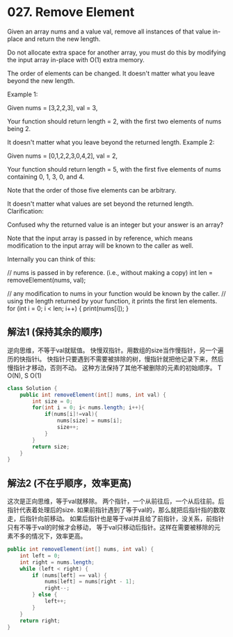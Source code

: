 # 027. Remove Element
Given an array nums and a value val, remove all instances of that value in-place and return the new length.

Do not allocate extra space for another array, you must do this by modifying the input array in-place with O(1) extra memory.

The order of elements can be changed. It doesn't matter what you leave beyond the new length.

Example 1:

Given nums = [3,2,2,3], val = 3,

Your function should return length = 2, with the first two elements of nums being 2.

It doesn't matter what you leave beyond the returned length.
Example 2:

Given nums = [0,1,2,2,3,0,4,2], val = 2,

Your function should return length = 5, with the first five elements of nums containing 0, 1, 3, 0, and 4.

Note that the order of those five elements can be arbitrary.

It doesn't matter what values are set beyond the returned length.
Clarification:

Confused why the returned value is an integer but your answer is an array?

Note that the input array is passed in by reference, which means modification to the input array will be known to the caller as well.

Internally you can think of this:

// nums is passed in by reference. (i.e., without making a copy)
int len = removeElement(nums, val);

// any modification to nums in your function would be known by the caller.
// using the length returned by your function, it prints the first len elements.
for (int i = 0; i < len; i++) {
    print(nums[i]);
}


## 解法1 (保持其余的顺序)
逆向思维，不等于val就赋值。
快慢双指针。用数组的size当作慢指针，另一个遍历的快指针i。
快指针只要遇到不需要被排除的树，慢指针就把他记录下来，然后慢指针才移动，否则不动。
这种方法保持了其他不被删除的元素的初始顺序。
T O(N), S O(1)
```Java
class Solution {
    public int removeElement(int[] nums, int val) {
        int size = 0;
        for(int i = 0; i< nums.length; i++){
            if(nums[i]!=val){
                nums[size] = nums[i];
                size++;
            }
        }
        return size;
    }
}
```
## 解法2 (不在乎顺序，效率更高)
这次是正向思维，等于val就移除。
两个指针，一个从前往后，一个从后往前。后指针代表着处理后的size.
如果前指针遇到了等于val的，那么就把后指针指的数取走，后指针向前移动。
如果后指针也是等于val并且给了前指针，没关系，前指针只有不等于val的时候才会移动，
等于val只移动后指针。这样在需要被移除的元素不多的情况下，效率更高。

```Java
public int removeElement(int[] nums, int val) {
    int left = 0;
    int right = nums.length;
    while (left < right) {
        if (nums[left] == val) {
            nums[left] = nums[right - 1];
            right--;
        } else {
            left++;
        }
    }
    return right;
}
```
